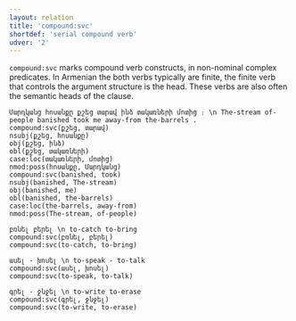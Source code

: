 ```yaml
---
layout: relation
title: 'compound:svc'
shortdef: 'serial compound verb'
udver: '2'
---
```


`compound:svc` marks compound verb constructs, in non-nominal complex predicates. In Armenian the both verbs typically are finite, the finite verb that controls the argument structure is the head. These verbs are also often the semantic heads of the clause.

~~~ sdparse
Մարդկանց հոսանքը քշեց տարավ ինձ տակառների մոտից ։ \n The-stream of-people banished took me away-from the-barrels . 
compound:svc(քշեց, տարավ)
nsubj(քշեց, հոսանքը)
obj(քշեց, ինձ)
obl(քշեց, տակառների)
case:loc(տակառների, մոտից)
nmod:poss(հոսանքը, Մարդկանց)
compound:svc(banished, took)
nsubj(banished, The-stream)
obj(banished, me)
obl(banished, the-barrels)
case:loc(the-barrels, away-from)
nmod:poss(The-stream, of-people)
~~~

~~~ sdparse
բռնել բերել \n to-catch to-bring
compound:svc(բռնել, բերել)
compound:svc(to-catch, to-bring)
~~~

~~~ sdparse
ասել - խոսել \n to-speak - to-talk
compound:svc(ասել, խոսել)
compound:svc(to-speak, to-talk)
~~~

~~~ sdparse
գրել - ջնջել \n to-write to-erase
compound:svc(գրել, ջնջել)
compound:svc(to-write, to-erase)
~~~
<!-- Interlanguage links updated Út zář 29 20:31:47 CEST 2020 -->
